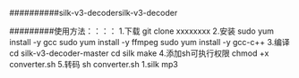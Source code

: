 
##########silk-v3-decodersilk-v3-decoder

#########使用方法：：：：
1.下载 
git clone xxxxxxxx
2.安装
sudo yum install -y gcc
sudo yum install -y ffmpeg
sudo yum install -y gcc-c++
3.编译
cd silk-v3-decoder-master
cd silk
make
4.添加sh可执行权限
chmod +x converter.sh
5.转码
sh converter.sh 1.silk mp3

